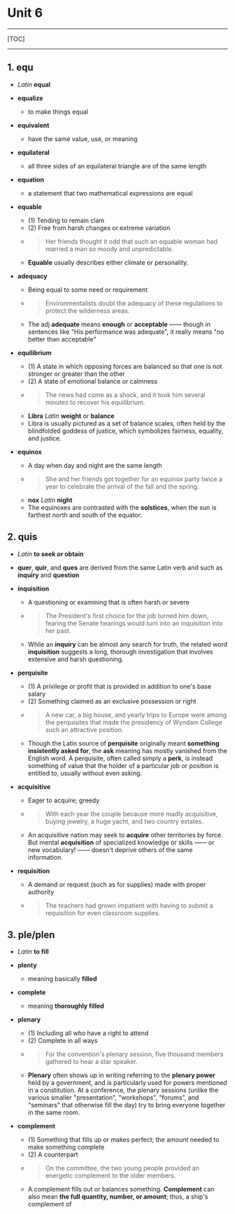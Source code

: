 # Unit 6

***
[TOC]
***

## 1. **equ**
* *Latin* **equal**

* **equalize**
    * to make things equal

* **equivalent**
    * have the same value, use, or meaning

* **equilateral**
    * all three sides of an equilateral triangle are of the same length

* **equation**
    * a statement that two mathematical expressions are equal

* **equable**
    * (1) Tending to remain clam
    * (2) Free from harsh changes or extreme variation
    * > Her friends thought it odd that such an equable woman had married a man so moody and unpredictable.
    * **Equable** usually describes either climate or personality.

* **adequacy**
    * Being equal to some need or requirement
    * > Environmentalists doubt the adequacy of these regulations to protect the wilderness areas.
    * The adj **adequate** means **enough** or **acceptable** —— though in sentences like "His performance was adequate", it really means "no better than acceptable" 

* **equilibrium**
    * (1) A state in which opposing forces are balanced so that one is not stronger or greater than the other
    * (2) A state of emotional balance or calmness
    * > The news had come as a shock, and it took him several minutes to recover his equilibrium.
    * **Libra** *Latin* **weight** or **balance**
    * Libra is usually pictured as a set of balance scales, often held by the blindfolded goddess of justice, which symbolizes fairness, equality, and justice. 

* **equinox**
    * A day when day and night are the same length
    * > She and her friends got together for an equinox party twice a year to celebrate the arrival of the fall and the spring.
    * **nox** *Latin* **night**
    * The equinoxes are contrasted with the **solstices**, when the sun is farthest north and south of the equator.

## 2. **quis**
* *Latin* **to seek or obtain** 
* **quer**, **quir**, and **ques** are derived from the same Latin verb and such as **inquiry** and **question** 

* **inquisition**
    * A questioning or examining that is often harsh or severe
    * > The President's first choice for the job turned him down, fearing the Senate hearings would turn into an inquisition into her past.
    * While an **inquiry** can be almost any search for truth, the related word **inquisition** suggests a long, thorough investigation that involves extensive and harsh questioning.

* **perquisite**
    * (1) A privilege or profit that is provided in addition to one's base salary
    * (2) Something claimed as an exclusive possession or right
    * > A new car, a big house, and yearly trips to Europe were among the perquisites that made the presidency of Wyndam College such an attractive position.
    * Though the Latin source of **perquisite** originally meant **something insistently asked for**, the **ask** meaning has mostly vanished from the English word. A perquisite, often called simply a **perk**, is instead something of value that the holder of a particular job or position is entitled to, usually without even asking.

* **acquisitive**
    * Eager to acquire; greedy
    * > With each year the couple because more madly acquisitive, buying jewelry, a huge yacht, and two country estates.
    * An acquisitive nation may seek to **acquire** other territories by force. But mental **acquisition** of specialized knowledge or skills —— or new vocabulary! —— doesn't deprive others of the same information.


* **requisition**
    * A demand or request (such as for supplies) made with proper authority
    * > The teachers had grown impatient with having to submit a requisition for even classroom supplies.

## 3. **ple/plen**
* *Latin* **to fill**

* **plenty**
    * meaning basically **filled**

* **complete**
    * meaning **thoroughly filled**

* **plenary**
    * (1) Including all who have a right to attend
    * (2) Complete in all ways
    * > For the convention's plenary session, five thousand members gathered to hear a star speaker.
    * **Plenary** often shows up in writing referring to the **plenary power** held by a government, and is particularly used for powers mentioned in a constitution. At a conference, the plenary sessions (unlike the various smaller "presentation", "workshops", "forums", and "seminars" that otherwise fill the day) try to bring everyone together in the same room.

* **complement**
    * (1) Something that fills up or makes perfect; the amount needed to make something complete
    * (2) A counterpart
    * > On the committee, the two young people provided an energetic complement to the older members.
    * A complement fills out or balances something. **Complement** can also mean **the full quantity, number, or amount**; thus, a ship's complement of 

